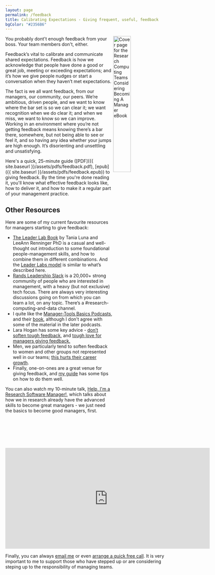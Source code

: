 ```yaml
---
layout: page
permalink: /feedback
title: Calibrating Expectations - Giving frequent, useful, feedback
bgColor: "#2356B6"
---
```


<!-- markdownlint-disable MD033 -->

<a href="{{ site.baseurl }}/assets/pdfs/feedback.pdf"> <img align="right" width="33%" src="{{ site.baseurl }}/assets/images/feedback-cover.png" alt="Cover page for the Research Computing Teams Considering Becoming A Manager eBook"> </a>

You probably dont't enough feedback from your boss.  Your team members don't, either.

Feedback’s vital to calibrate and communicate shared expectations. Feedback is how we acknowledge that people have done a good or great job, meeting or exceeding expectations; and it’s how we give people nudges or start a conversation when they haven’t met expectations.

The fact is we all want feedback, from our managers, our community, our peers. We’re ambitious, driven people, and we want to know where the bar set is so we can clear it; we want recognition when we do clear it; and when we miss, we want to know so we can improve. Working in an environment where you’re not getting feedback means knowing there’s a bar there, somewhere, but not being able to see or feel it, and so having any idea whether your jumps are high enough. It’s disorienting and unsettling and unsatisfying.

Here's a quick, 25-minute guide ([PDF]({{ site.baseurl }}/assets/pdfs/feedback.pdf),
[epub]({{ site.baseurl }}/assets/pdfs/feedback.epub)) to giving feedback.  By the time you're done reading it, you'll know what effective feedback looks like, how to deliver it, and how to make it a regular part of your management practice.

## Other Resources

Here are some of my current favourite resources for managers starting to give feedback:

* [The Leader Lab Book](https://leaderlab.lifelabslearning.com/) by Tania Luna and LeeAnn Renninger PhD is a casual and well-thought out introduction to some foundational people-management skills, and how to combine them in different combinations.  And the [Leader Labs model](https://home.lifelabslearning.com/download-feedback-culture-tool) is similar to what’s described here.
* [Rands Leadership Slack](https://randsinrepose.com/welcome-to-rands-leadership-slack/) is a 20,000+ strong community of people who are interested in management, with a heavy (but not exclusive) tech focus. There are always very interesting discussions going on from which you can learn a lot, on any topic.  There’s a #research-computing-and-data channel.
* I quite like the [Manager-Tools Basics Podcasts](https://www.manager-tools.com/manager-tools-basics), and their [book](https://www.manager-tools.com/products/effective-manager-book), although I don't agree with some of the material in the later podcasts.
* Lara Hogan has some key advice - [don’t soften tough feedback](https://larahogan.me/blog/tough-love-for-managers-giving-feedback/), and [tough love for managers giving feedback.](https://larahogan.me/blog/tough-love-for-managers-giving-feedback/)
* Men, we particularly tend to soften feedback to women and other groups not represented well in our teams; [this hurts their career growth](https://hbr.org/2021/02/research-men-get-more-actionable-feedback-than-women).
* Finally, one-on-ones are a great venue for giving feedback, and [my guide](https://www.researchcomputingteams.org/one-on-ones) has some tips on how to do them well.

You can also watch my 10-minute talk, [Help, I'm a Research Software Manager!](https://www.researchcomputingteams.org/USRSE2021), which talks about how we in research already have the advanced skills to become great managers - we just need the basics to become good managers, first.

<iframe src="https://player.vimeo.com/video/554350779" width="640" height="315" frameborder="0" allow="autoplay; fullscreen; picture-in-picture" allowfullscreen title="Help, I'm a Research Software Manager"></iframe>

Finally, you can always [email me](mailto:jonathan@researchcomputingteams.org) or even [arrange a quick free call](https://calendly.com/jonathandursi/coaching-questions).  It is very important to me to support those who have stepped up or are considering steping up to the responsibility of managing teams.
